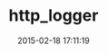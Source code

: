 ---
layout: post
title:  "http_logger"
repo:   "railsware/http_logger"
date:   2015-02-18 17:11:19
gemurl: http://github.com/railsware/http_logger
---